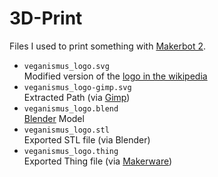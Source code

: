# 3D-Print

Files I used to print something with [Makerbot 2][].

* <code>veganismus_logo.svg</code>  
	Modified version of the [logo in the wikipedia][logo]
* <code>veganismus_logo-gimp.svg</code>  
	Extracted Path (via [Gimp][])
* <code>veganismus_logo.blend</code>  
	[Blender][] Model
* <code>veganismus_logo.stl</code>  
	Exported STL file (via Blender)
* <code>veganismus_logo.thing</code>  
	Exported Thing file (via [Makerware][])

[Makerbot 2]: http://store.makerbot.com/replicator2.html
[logo]: https://de.wikipedia.org/w/index.php?title=Datei:Veganismus_logo.svg
[Gimp]: http://www.gimp.org/
[Blender]: http://www.blender.org/
[Makerware]: http://www.makerbot.com/makerware/
